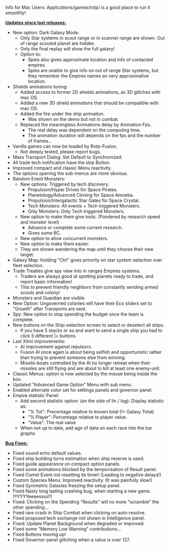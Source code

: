 Info for Mac Users: Applications/games/rotp/ is a good place to run it smoothly!

<b><ins>Updates since last releases:</ins></b>
- New option: Dark Galaxy Mode.
  - Only Star systems in scout range or in scanner range are shown. Out of range scouted planet are hidden.
  - Only the final replay will show the full galaxy!
  - Option to:
	- Spies also gives approximate location and info of contacted empires.
	- Spies are unable to give info on out of range Star systems, but they remember the Empires names an very approximative location.
- Shields animations tuning:
  - Added access to former 2D shields animations, as 3D glitches with mac OS.
  - Added a new 3D shield animations that should be compatible with mac OS.
  - Added the fire under the ship animation.
    - Was shown on the demo but not in combat.
  - Replaced the meaningless Animations delay by Animation Fps.
    - The real delay was dependent on the computing time.
    - The animation duration will depends on the fps and the number of frames... 
- Vanilla games can now be loaded by Rotp-Fusion.
  - Not deeply tested, please report bugs.
- Mass Transport Dialog: Set Default to Synchronized.
- All trade tech notification have the skip Button.
- Improved compact and classic Menu reactivity.
- The options opening the sub-menus are more obvious.
- Random Event Monsters:
  - New options: Triggered by tech discovery.
    - Propulsion/Hyper Drives for Space Pirates.
    - Planetology/Advanced Cloning for Space Amoeba.
    - Propulsion/Intergalactic Star Gates for Space Crystal.
    - Tech Monsters: All events + Tech triggered Monsters.
    - Only Monsters: Only Tech triggered Monsters.
  - New option to make them give loots. (Pondered by research speed and monster level)
    - Advance or complete some current research.
    - Gives some BC.
  - New option to allow concurrent monsters.
  - New option to make them easier.
  - They are shown wandering the map until they choose their new target.
- Galaxy Map: Holding "Ctrl" gives prirority on star system selection over fleet selection.
- Trade Treaties give spy view into in ranges Empires systems.
  - Traders are always good at spotting planets ready to trade, and report basic information!
  - This to prevent friendly neighbors from constantly sending armed scouts and colony!
- Monsters and Guardian are visible.
- New Option: Ungoverned colonies will have their Eco sliders set to "Growth" after Transports are sent.
- Spy: New option to stop spending the budget once the team is complete.
- New buttons on the Ship-selection screen to select or deselect all ships.
  - If you have 5 stacks or so and want to send a single ship you had to click 5 different |< buttons
- Last Xilmi improvements:
  - AI improvement against repulsors.
  - Fusion AI once again is about being selfish and opportunistic rather than trying to prevent someone else from winning.
  - Missile-boats controlled by the AI no longer retreat when their missiles are still flying and are about to kill at least one enemy-unit.
- Classic Menus: option is now selected by the mouse being inside the box.
- Updated "Advanced Game Option" Menu with sub menu.
- Enabled alternate color set for settings panels and governor panel.
- Empire statistic Panel:
  - Add second statistic option: (on the side of lin / log): Display statistic as:
    - "% Tot": Precentage relative to known total (!= Galaxy Total)
    - "% Player": Percentage relative to player value.
    - "Value": The real value
  - When not up to date, add age of data on each race into the bar graphs

<b><ins>Bug Fixes:</ins></b>
- Fixed sound echo default values.
- Fixed ship building turns estimation when ship reserve is used.
- Fixed guide appearance on compact option panels.
- Fixed some animations blocked by the temporisation of Result panel.
- Fixed Comet Event not resetting its timer! (Leading to negative delays!)
- Custom Species Menu: Improved reactivity. (It was painfully slow!)
- Fixed Symmetric Galaxies freezing the setup panel.
- Fixed Nasty long lasting crashing bug, when starting a new game. !!!YYYYeeeessss!!!
- Fixed: Clicking on the Spending "Results" will no more "scramble" the other spending...
- Fixed rare crash in Ship Combat when clicking on auto-resolve.
- Fixed proposed tech exchange not shown in Intelligence panel.
- Fixed: Update Planet Background when degraded or improved.
- Fixed some "Memory Low Warning" contributions...
- Fixed Buttons moving up!
- Fixed Governor panel glitching when a value is over 127.
